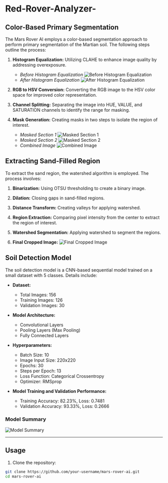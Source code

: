 # Red-Rover-Analyzer-
## Color-Based Primary Segmentation

The Mars Rover AI employs a color-based segmentation approach to perform primary segmentation of the Martian soil. The following steps outline the process:

1. **Histogram Equalization:** Utilizing CLAHE to enhance image quality by addressing overexposure.
   - *Before Histogram Equalization*
     ![Before Histogram Equalization](![Picture1](https://github.com/astro189/Red-Rover-Analyzer-/assets/97799598/565cfdbe-19d7-4760-965a-0e2e4500f7c7))
   - *After Histogram Equalization*
     ![After Histogram Equalization](images/after_histogram_equalization.png)

2. **RGB to HSV Conversion:** Converting the RGB image to the HSV color space for improved color representation.

3. **Channel Splitting:** Separating the image into HUE, VALUE, and SATURATION channels to identify the range for masking.

4. **Mask Generation:** Creating masks in two steps to isolate the region of interest.
   - *Masked Section 1*
     ![Masked Section 1](images/masked_section_1.png)
   - *Masked Section 2*
     ![Masked Section 2](images/masked_section_2.png)
   - *Combined Image*
     ![Combined Image](images/combined_image.png)

## Extracting Sand-Filled Region

To extract the sand region, the watershed algorithm is employed. The process involves:

1. **Binarization:** Using OTSU thresholding to create a binary image.

2. **Dilation:** Closing gaps in sand-filled regions.

3. **Distance Transform:** Creating valleys for applying watershed.

4. **Region Extraction:** Comparing pixel intensity from the center to extract the region of interest.

5. **Watershed Segmentation:** Applying watershed to segment the regions.

6. **Final Cropped Image:**
   ![Final Cropped Image](images/final_cropped_image.png)

## Soil Detection Model

The soil detection model is a CNN-based sequential model trained on a small dataset with 5 classes. Details include:

- **Dataset:**
  - Total Images: 156
  - Training Images: 126
  - Validation Images: 30

- **Model Architecture:**
  - Convolutional Layers
  - Pooling Layers (Max Pooling)
  - Fully Connected Layers

- **Hyperparameters:**
  - Batch Size: 10
  - Image Input Size: 220x220
  - Epochs: 30
  - Steps per Epoch: 13
  - Loss Function: Categorical Crossentropy
  - Optimizer: RMSprop

- **Model Training and Validation Performance:**
  - Training Accuracy: 82.23%, Loss: 0.7481
  - Validation Accuracy: 93.33%, Loss: 0.2666

### Model Summary
![Model Summary](images/model_summary.png)

---

## Usage

1. Clone the repository:

```bash
git clone https://github.com/your-username/mars-rover-ai.git
cd mars-rover-ai
